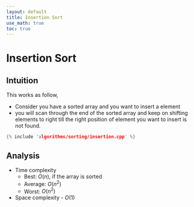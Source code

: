 ```yaml
---
layout: default
title: Insertion Sort
use_math: true
toc: true
---
```

# Insertion Sort

## Intuition

This works as follow,

- Consider you have a sorted array and you want to insert a element
- you will scan through the end of the sorted array and keep on shifting elements to right till
  the right position of element you want to insert is not found.

```cpp
{% include 'algorithms/sorting/insertion.cpp' %}
```

## Analysis

- Time complexity
    - Best: $O(n)$, if the array is sorted
    - Average: $O(n^2)$
    - Worst: $O(n^2)$
- Space complexity - $O(1)$
